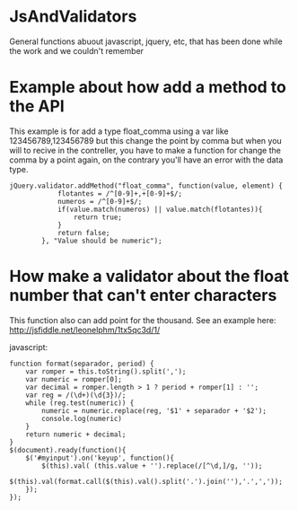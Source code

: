 # JsAndValidators
General functions abuout javascript, jquery, etc, that has been done while the work and we couldn't remember

# Example about how add a method to the API
This example is for add a type float_comma  using a var like 123456789,123456789 but this change the point by comma
but when you will to recive in the contreller, you have to make a function for change the comma by a point again,
on the contrary you'll have an error with the data type.

	jQuery.validator.addMethod("float_comma", function(value, element) {
	            flotantes = /^[0-9]+,+[0-9]+$/;
	            numeros = /^[0-9]+$/;
	            if(value.match(numeros) || value.match(flotantes)){
	                return true;
	            }
	            return false;
	        }, "Value should be numeric");


# How make a validator about the float number that can't enter characters
This function also can add point for the thousand.
See an example here: http://jsfiddle.net/leonelphm/1tx5qc3d/1/

javascript:

	function format(separador, period) {
	    var romper = this.toString().split(',');
	    var numeric = romper[0];
	    var decimal = romper.length > 1 ? period + romper[1] : '';
	    var reg = /(\d+)(\d{3})/;
	    while (reg.test(numeric)) {
	        numeric = numeric.replace(reg, '$1' + separador + '$2');
	        console.log(numeric)
	    }
	    return numeric + decimal;
	}
	$(document).ready(function(){
	    $('#myinput').on('keyup', function(){
	        $(this).val( (this.value + '').replace(/[^\d,]/g, ''));
	        $(this).val(format.call($(this).val().split('.').join(''),'.',','));
	    });
	});
